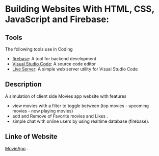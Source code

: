 # Building Websites With HTML, CSS, JavaScript and Firebase:

## Tools

The following tools use in Coding

- [firebase](https://firebase.google.com/): A tool for backend development
- [Visual Studio Code](https://code.visualstudio.com/): A source code editor
- [Live Server](https://marketplace.visualstudio.com/items?itemName=ritwickdey.LiveServer): A simple web server utility for Visual Studio Code

## Description

A simulation of client side Movies app website with features

- view movies with a filter to toggle between (top movies - upcoming movies - now playing movies)
- add and Remove of Favorite movies and Likes .
- simple chat with online users by using realtime database (firebase).

## Linke of Website

[MovieApp](https://movie-app-neon-seven.vercel.app/) .
